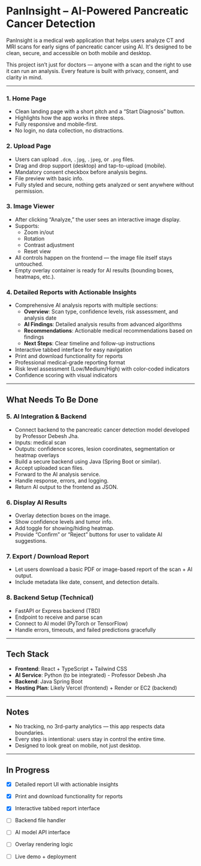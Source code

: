 # PanInsight – AI-Powered Pancreatic Cancer Detection

PanInsight is a medical web application that helps users analyze CT and MRI scans for early signs of pancreatic cancer using AI. It's designed to be clean, secure, and accessible on both mobile and desktop.

This project isn’t just for doctors — anyone with a scan and the right to use it can run an analysis. Every feature is built with privacy, consent, and clarity in mind.

---



### 1. **Home Page**
- Clean landing page with a short pitch and a “Start Diagnosis” button.
- Highlights how the app works in three steps.
- Fully responsive and mobile-first.
- No login, no data collection, no distractions.

### 2. **Upload Page**
- Users can upload `.dcm`, `.jpg`, `.jpeg`, or `.png` files.
- Drag and drop support (desktop) and tap-to-upload (mobile).
- Mandatory consent checkbox before analysis begins.
- File preview with basic info.
- Fully styled and secure, nothing gets analyzed or sent anywhere without permission.

### 3. **Image Viewer**
- After clicking “Analyze,” the user sees an interactive image display.
- Supports:
  - Zoom in/out
  - Rotation
  - Contrast adjustment
  - Reset view
- All controls happen on the frontend — the image file itself stays untouched.
- Empty overlay container is ready for AI results (bounding boxes, heatmaps, etc.).

### 4. **Detailed Reports with Actionable Insights**
- Comprehensive AI analysis reports with multiple sections:
  - **Overview**: Scan type, confidence levels, risk assessment, and analysis date
  - **AI Findings**: Detailed analysis results from advanced algorithms
  - **Recommendations**: Actionable medical recommendations based on findings
  - **Next Steps**: Clear timeline and follow-up instructions
- Interactive tabbed interface for easy navigation
- Print and download functionality for reports
- Professional medical-grade reporting format
- Risk level assessment (Low/Medium/High) with color-coded indicators
- Confidence scoring with visual indicators

---

## What Needs To Be Done

### 5. **AI Integration & Backend**
- Connect backend to the pancreatic cancer detection model developed by Professor Debesh Jha.
- Inputs: medical scan
- Outputs: confidence scores, lesion coordinates, segmentation or heatmap overlays
- Build a secure backend using Java (Spring Boot or similar).
- Accept uploaded scan files.
- Forward to the AI analysis service.
- Handle response, errors, and logging.
- Return AI output to the frontend as JSON.


### 6. **Display AI Results**
- Overlay detection boxes on the image.
- Show confidence levels and tumor info.
- Add toggle for showing/hiding heatmap.
- Provide “Confirm” or “Reject” buttons for user to validate AI suggestions.

### 7. **Export / Download Report**
- Let users download a basic PDF or image-based report of the scan + AI output.
- Include metadata like date, consent, and detection details.

### 8. **Backend Setup (Technical)**
- FastAPI or Express backend (TBD)
- Endpoint to receive and parse scan
- Connect to AI model (PyTorch or TensorFlow)
- Handle errors, timeouts, and failed predictions gracefully

---

## Tech Stack

- **Frontend**: React + TypeScript + Tailwind CSS
- **AI Service**: Python (to be integrated) - Professor Debesh Jha
- **Backend**: Java Spring Boot
- **Hosting Plan**: Likely Vercel (frontend) + Render or EC2 (backend)

---

## Notes

- No tracking, no 3rd-party analytics — this app respects data boundaries.
- Every step is intentional: users stay in control the entire time.
- Designed to look great on mobile, not just desktop.

---

## In Progress

- [x] Detailed report UI with actionable insights
- [x] Print and download functionality for reports
- [x] Interactive tabbed report interface
- [ ] Backend file handler
- [ ] AI model API interface
- [ ] Overlay rendering logic
- [ ] Live demo + deployment

